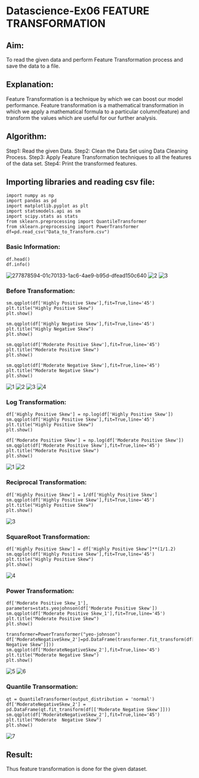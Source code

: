 # Datascience-Ex06 FEATURE TRANSFORMATION
## Aim:
To read the given data and perform Feature Transformation process and save the data to a file.

## Explanation:
Feature Transformation is a technique by which we can boost our model performance. Feature transformation is a mathematical transformation in which we apply a mathematical formula to a particular column(feature) and transform the values which are useful for our further analysis.

## Algorithm:
Step1: Read the given Data.
Step2: Clean the Data Set using Data Cleaning Process.
Step3: Apply Feature Transformation techniques to all the features of the data set.
Step4: Print the transformed features.

## Importing libraries and reading csv file:
```
import numpy as np
import pandas as pd
import matplotlib.pyplot as plt
import statsmodels.api as sm
import scipy.stats as stats
from sklearn.preprocessing import QuantileTransformer
from sklearn.preprocessing import PowerTransformer
df=pd.read_csv("Data_to_Transform.csv")
```

### Basic Information:
```
df.head()
df.info()
```
![277878594-01c70133-1ac6-4ae9-b95d-dfead150c640](https://github.com/Adhithyaram29D/ODD2023-Datascience-Ex06/assets/119393540/05d09d18-0377-4fc3-a1ec-f2aba6b026d7)
![2](https://github.com/Adhithyaram29D/ODD2023-Datascience-Ex06/assets/119393540/28cdf8ed-f71b-44dd-ba4b-3cade6b97a43)
![3](https://github.com/Adhithyaram29D/ODD2023-Datascience-Ex06/assets/119393540/d23977ae-d7ff-4b55-bb0a-585ba3f36e4c)

### Before Transformation:
```
sm.qqplot(df['Highly Positive Skew'],fit=True,line='45')
plt.title("Highly Positive Skew")
plt.show()

sm.qqplot(df['Highly Negative Skew'],fit=True,line='45')
plt.title("Highly Negative Skew")
plt.show()

sm.qqplot(df['Moderate Positive Skew'],fit=True,line='45')
plt.title("Moderate Positive Skew")
plt.show()

sm.qqplot(df['Moderate Negative Skew'],fit=True,line='45')
plt.title("Moderate Negative Skew")
plt.show()
```
![1](https://github.com/Adhithyaram29D/ODD2023-Datascience-Ex06/assets/119393540/a4631303-b3a7-47bf-b098-385b929911b9)
![2](https://github.com/Adhithyaram29D/ODD2023-Datascience-Ex06/assets/119393540/20052fa4-fc16-41db-8f94-a5b8221e04f1)
![3](https://github.com/Adhithyaram29D/ODD2023-Datascience-Ex06/assets/119393540/4d1384ce-e56d-4e9d-8807-9ba176815b7e)
![4](https://github.com/Adhithyaram29D/ODD2023-Datascience-Ex06/assets/119393540/e5159da8-caa5-435b-b717-7de5adbcf543)



### Log Transformation:
```
df['Highly Positive Skew'] = np.log(df['Highly Positive Skew'])
sm.qqplot(df['Highly Positive Skew'],fit=True,line='45')
plt.title("Highly Positive Skew")
plt.show()

df['Moderate Positive Skew'] = np.log(df['Moderate Positive Skew'])
sm.qqplot(df['Moderate Positive Skew'],fit=True,line='45')
plt.title("Moderate Positive Skew")
plt.show()
```
![1](https://github.com/Adhithyaram29D/ODD2023-Datascience-Ex06/assets/119393540/7dcfe11a-f40d-424c-b321-b41a4cbea327)
![2](https://github.com/Adhithyaram29D/ODD2023-Datascience-Ex06/assets/119393540/1c2d4ba3-632a-4849-b2da-612ecc9c6d88)


### Reciprocal Transformation:
```
df['Highly Positive Skew'] = 1/df['Highly Positive Skew']
sm.qqplot(df['Highly Positive Skew'],fit=True,line='45')
plt.title("Highly Positive Skew")
plt.show()
```
![3](https://github.com/Adhithyaram29D/ODD2023-Datascience-Ex06/assets/119393540/65574444-c672-40bb-a799-56b7345240be)

### SquareRoot Transformation:
```
df['Highly Positive Skew'] = df['Highly Positive Skew']**(1/1.2)
sm.qqplot(df['Highly Positive Skew'],fit=True,line='45')
plt.title("Highly Positive Skew")
plt.show()
```
![4](https://github.com/Adhithyaram29D/ODD2023-Datascience-Ex06/assets/119393540/4f4ab4d0-7e70-43ba-aef9-9c5c6cac3092)

### Power Transformation:
```
df['Moderate Positive Skew_1'], parameters=stats.yeojohnson(df['Moderate Positive Skew'])
sm.qqplot(df['Moderate Positive Skew_1'],fit=True,line='45')
plt.title("Moderate Positive Skew")
plt.show()

transformer=PowerTransformer("yeo-johnson")
df['ModerateNegativeSkew_2']=pd.DataFrame(transformer.fit_transform(df[['Moderate Negative Skew']]))
sm.qqplot(df['ModerateNegativeSkew_2'],fit=True,line='45')
plt.title("Moderate Negative Skew")
plt.show()
```
![5](https://github.com/Adhithyaram29D/ODD2023-Datascience-Ex06/assets/119393540/69fce838-4d21-41f6-9fa9-8f259beafc65)
![6](https://github.com/Adhithyaram29D/ODD2023-Datascience-Ex06/assets/119393540/7a12c932-2cc5-4e6e-8aef-747fd7f3c810)


### Quantile Transormation:
```
qt = QuantileTransformer(output_distribution = 'normal')
df['ModerateNegativeSkew_2'] = pd.DataFrame(qt.fit_transform(df[['Moderate Negative Skew']]))
sm.qqplot(df['ModerateNegativeSkew_2'],fit=True,line='45')
plt.title("Moderate  Negative Skew")
plt.show()
```
![7](https://github.com/Adhithyaram29D/ODD2023-Datascience-Ex06/assets/119393540/aba8ff31-0f6c-4e88-a510-6433c1ca94f1)



## Result:
Thus feature transformation is done for the given dataset.
